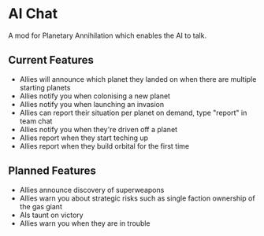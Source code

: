 # AI Chat

A mod for Planetary Annihilation which enables the AI to talk.

## Current Features

- Allies will announce which planet they landed on when there are multiple starting planets
- Allies notify you when colonising a new planet
- Allies notify you when launching an invasion
- Allies can report their situation per planet on demand, type "report" in team chat
- Allies notify you when they're driven off a planet
- Allies report when they start teching up
- Allies report when they build orbital for the first time

## Planned Features

- Allies announce discovery of superweapons
- Allies warn you about strategic risks such as single faction ownership of the gas giant
- AIs taunt on victory
- Allies warn you when they are in trouble
